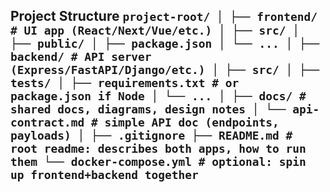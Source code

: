 ## Project Structure ``` project-root/ │ ├── frontend/ # UI app (React/Next/Vue/etc.) │ ├── src/ │ ├── public/ │ ├── package.json │ └── ... │ ├── backend/ # API server (Express/FastAPI/Django/etc.) │ ├── src/ │ ├── tests/ │ ├── requirements.txt # or package.json if Node │ └── ... │ ├── docs/ # shared docs, diagrams, design notes │ └── api-contract.md # simple API doc (endpoints, payloads) │ ├── .gitignore ├── README.md # root readme: describes both apps, how to run them └── docker-compose.yml # optional: spin up frontend+backend together ```
